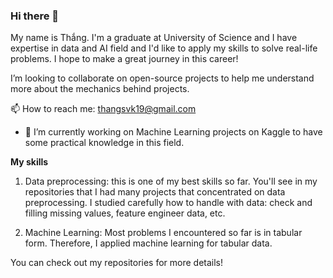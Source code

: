 ### Hi there 👋

My name is Thắng. I'm a graduate at University of Science and I have expertise in data and AI field and I'd like to apply my skills to solve real-life problems. I hope to make a great journey in this career!

I’m looking to collaborate on open-source projects to help me understand more about the mechanics behind projects.

📫 How to reach me: thangsvk19@gmail.com

- 🔭 I’m currently working on Machine Learning projects on Kaggle to have some practical knowledge in this field.

**My skills**

1. Data preprocessing: this is one of my best skills so far. You'll see in my repositories that I had many projects that concentrated on data preprocessing. I studied carefully how to handle with data: check and filling missing values, feature engineer data, etc.

2. Machine Learning: Most problems I encountered so far is in tabular form. Therefore, I applied machine learning for tabular data.

You can check out my repositories for more details!

<!--
**thanggnguyenn/thanggnguyenn** is a ✨ _special_ ✨ repository because its `README.md` (this file) appears on your GitHub profile.

Here are some ideas to get you started:

- 🔭 I’m currently working on ...
- 🌱 I’m currently learning ...
- 👯 I’m looking to collaborate on ...
- 🤔 I’m looking for help with ...
- 💬 Ask me about ...
- 📫 How to reach me: ...
- 😄 Pronouns: ...
- ⚡ Fun fact: ...
-->
